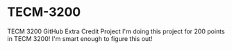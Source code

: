 # TECM-3200
TECM 3200 GitHub Extra Credit Project
I'm doing this project for 200 points in TECM 3200! I'm smart enough to figure this out!

